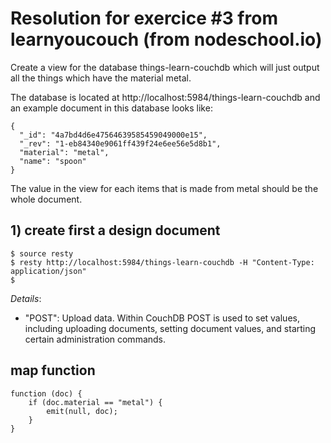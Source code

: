# Resolution for exercice #3 from learnyoucouch (from nodeschool.io)

Create a view for the database things-learn-couchdb which will just output all
the things which have the material metal.

The database is located at http://localhost:5984/things-learn-couchdb
and an example document in this database looks like:

    {
      "_id": "4a7bd4d6e47564639585459049000e15",
      "_rev": "1-eb84340e9061ff439f24e6ee56e5d8b1",
      "material": "metal",
      "name": "spoon"
    }

The value in the view for each items that is made from metal
should be the whole document.

## 1) create first a design document

    $ source resty
    $ resty http://localhost:5984/things-learn-couchdb -H "Content-Type: application/json"
    $ 

*Details*:

- "POST": Upload data. Within CouchDB POST is used to set values, including uploading documents, setting document values, and starting certain administration commands.


## map function

    function (doc) {
        if (doc.material == "metal") {
            emit(null, doc);
        }
    }

